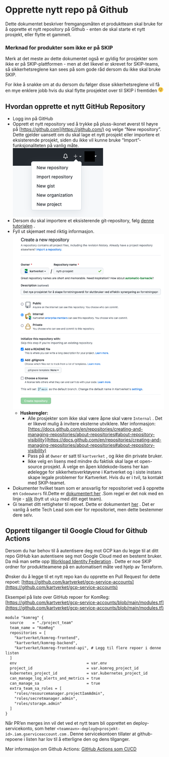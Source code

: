 # Opprette nytt repo på Github

Dette dokumentet beskriver fremgangsmåten et produktteam skal bruke for å opprette et nytt repository på Github - enten de skal starte et nytt prosjekt, eller flytte et gammelt.

### Merknad for produkter som ikke er på SKIP

Merk at det meste av dette dokumentet også er gyldig for prosjekter som ikke er på SKIP-plattformen - men at det likevel er skrevet for SKIP-teams, så sikkerhetsreglene kan sees på som gode råd dersom du ikke skal bruke SKIP.

For ikke å snakke om at du dersom du følger disse sikkerhetsreglene vil få en mye enklere jobb hvis du skal flytte prosjektet over til SKIP i fremtiden ![](images/smile.png)

## Hvordan opprette et nytt GitHub Repository

- Logg inn på GitHub
- Opprett et nytt repository ved å trykke på pluss-ikonet øverst til høyre på [https://github.com](https://github.com/) og velge “New repository”. Dette gjelder uansett om du skal lage et nytt prosjekt eller importere et eksisterende prosjekt, siden du ikke vil kunne bruke “Import”-funksjonaliteten på vanlig måte.
  ![](images/309002687.png)
- Dersom du skal importere et eksisterende git-repository, følg [denne tutorialen](https://docs.github.com/en/get-started/importing-your-projects-to-github/importing-source-code-to-github/importing-a-git-repository-using-the-command-line) .
- Fyll ut skjemaet med riktig informasjon.
  ![](images/308838936.png)
  - **Huskeregler:**
    - Alle prosjekter som ikke skal være åpne skal være `Internal` . Det er likevel mulig å invitere eksterne utviklere. Mer informasjon: [https://docs.github.com/en/repositories/creating-and-managing-repositories/about-repositories#about-repository-visibility](https://docs.github.com/en/repositories/creating-and-managing-repositories/about-repositories#about-repository-visibility)
    - Pass på at `Owner` er satt til `kartverket` , og ikke din private bruker.
    - Ikke velg en lisens med mindre du faktisk skal lage et open-source prosjekt. Å velge en åpen kildekode-lisens her kan ødelegge for sikkerhetsverktøyene i Kartverket og i siste instans skape legale problemer for Kartverket.
  Hvis du er i tvil, ta kontakt med SKIP-teamet.
- Dokumenter hvilket team som er ansvarlig for repositoriet ved å opprette en `Codeowners` fil.Dette er [dokumentert her](https://docs.github.com/en/repositories/managing-your-repositorys-settings-and-features/customizing-your-repository/about-code-owners) .Som regel er det nok med en linje - [slik](https://github.com/kartverket/iam/blob/main/CODEOWNERS) (bytt ut `skip` med ditt eget team).
- Gi teamet ditt rettigheter til repoet. Dette er dokumentert [her](https://docs.github.com/en/repositories/managing-your-repositorys-settings-and-features/managing-repository-settings/managing-teams-and-people-with-access-to-your-repository) . Det er vanlig å sette Tech Lead som eier for repositoriet, men dette bestemmer dere selv.

## Opprett tilganger til Google Cloud for Github Actions

Dersom du har behov til å autentisere deg mot GCP kan du legge til at ditt repo GitHub kan autentisere seg mot Google Cloud med en bestemt bruker. Da må man sette opp [Workload Identity Federation](https://kartverket.atlassian.net/wiki/spaces/SKIPDOK/pages/320439634) . Dette er noe SKIP ordner for produktteamene på en automatisert måte ved hjelp av Terraform.

Ønsker du å legge til et nytt repo kan du opprette en Pull Request for dette repoet: [https://github.com/kartverket/gcp-service-accounts](https://github.com/kartverket/gcp-service-accounts)

Eksempel på liste over GitHub repoer for KomReg: [https://github.com/kartverket/gcp-service-accounts/blob/main/modules.tf](https://github.com/kartverket/gcp-service-accounts/blob/main/modules.tf)

```hcl
module "komreg" {
  source    = "./project_team"
  team_name = "KomReg"
  repositories = [
    "kartverket/komreg-frontend",
    "kartverket/komreg-backend",
    "kartverket/komreg-frontend-api", # Legg til flere repoer i denne listen
  ]
  env                               = var.env
  project_id                        = var.komreg_project_id
  kubernetes_project_id             = var.kubernetes_project_id
  can_manage_log_alerts_and_metrics = true
  can_manage_sa                     = true
  extra_team_sa_roles = [
    "roles/resourcemanager.projectIamAdmin",
    "roles/secretmanager.admin",
    "roles/storage.admin"
  ]
}
```

Når PR’en merges inn vil det ved et nytt team bli opprettet en deploy-servicekonto, som heter `<teamnavn>-deploy@<prosjekt-id>.iam.gserviceaccount.com` . Denne servicekontoen tillater at github-repoene i listen har lov til å etterligne den og dens tilganger.

Mer informasjon om Github Actions: [GitHub Actions som CI/CD](../08-github-actions/index.md)
